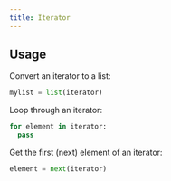 ```yaml
---
title: Iterator
---
```


## Usage

Convert an iterator to a list:

```python
mylist = list(iterator)
```

Loop through an iterator:

```python
for element in iterator:
  pass
```

Get the first (next) element of an iterator:

```python
element = next(iterator)
```
